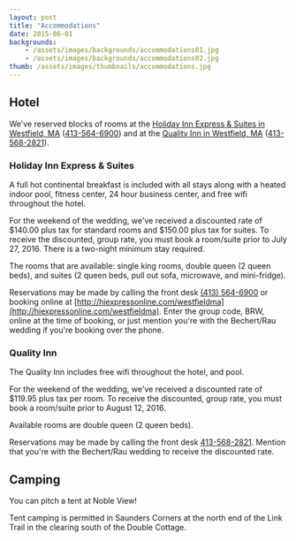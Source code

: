 ```yaml
---
layout: post
title: "Accommodations"
date: 2015-06-01
backgrounds:    
    - /assets/images/backgrounds/accommodations01.jpg
    - /assets/images/backgrounds/accommodations02.jpg
thumb: /assets/images/thumbnails/accommodations.jpg
---
```


## Hotel

We've reserved blocks of rooms at the [Holiday Inn Express & Suites in Westfield, MA](http://hiexpress.com/westfieldma) ([413-564-6900](tel:413-564-6900)) and at the [Quality Inn in Westfield, MA](http://www.qualityinnwestfield.com/) ([413-568-2821](tel:413-568-2821)).

### Holiday Inn Express & Suites

A full hot continental breakfast is included with all stays along with a heated indoor pool, fitness center, 24 hour business center, and free wifi throughout the hotel.

For the weekend of the wedding, we've received a discounted rate of $140.00 plus tax for standard rooms and $150.00 plus tax for suites. To receive the discounted, group rate, you must book a room/suite prior to July 27, 2016. There is a two-night minimum stay required. 

The rooms that are available: single king rooms, double queen (2 queen beds), and suites (2 queen beds, pull out sofa, microwave, and mini-fridge). 

Reservations may be made by calling the front desk [(413) 564-6900](tel:413-564-6900) or booking online at [http://hiexpressonline.com/westfieldma](http://hiexpressonline.com/westfieldma). Enter the group code, BRW, online at the time of booking, or just mention you're with the Bechert/Rau wedding if you're booking over the phone. 

### Quality Inn

The Quality Inn includes free wifi throughout the hotel, and pool.

For the weekend of the wedding, we've received a discounted rate of $119.95 plus tax per room. To receive the discounted, group rate, you must book a room/suite prior to August 12, 2016.

Available rooms are double queen (2 queen beds).

Reservations may be made by calling the front desk [413-568-2821](tel:413-568-2821). Mention that you're with the Bechert/Rau wedding to receive the discounted rate.

## Camping 

You can pitch a tent at Noble View! 

Tent camping is permitted in Saunders Corners at the north end of the Link Trail in the clearing south of the Double Cottage.
